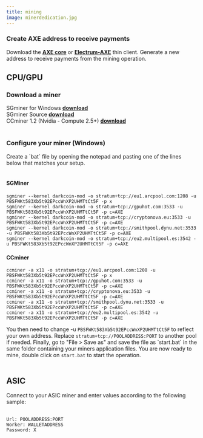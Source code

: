 ```yaml
---
title: mining
image: minerdedication.jpg
---
```

<section><h3>Create AXE address to receive payments</h3>
Download the <a href="https://github.com/AXErunners/axe/releases"><b>AXE core</b></a> or <a href="https://github.com/AXErunners/electrum-axe/releases"><b>Electrum-AXE</b></a> thin client. Generate a new address to receive payments from the mining operation.<br /></section>
<h2 class="major">CPU/GPU</h2>
<h3>Download a miner</h3>
SGminer for Windows <a href="https://github.com/nicehash/sgminer/releases"><b>download</b></a><br />
SGminer Source <a href="https://github.com/nicehash/sgminer/releases"><b>download</b></a><br />
CCminer 1.2 (Nvidia - Compute 2.5+) <a href="https://github.com/cbuchner1/ccminer/releases/download/v1.2/ccminer-v1.2.zip"><b>download</b></a><br />
<br />
<h3>Configure your miner (Windows)</h3>
Create a `bat` file by opening the notepad and pasting one of the lines below that matches your setup. <br />
<br />
<h4>SGMiner</h4>
<pre><code>sgminer --kernel darkcoin-mod -o stratum+tcp://eu1.arcpool.com:1208 -u PBSFWKt583Xb5t92EPccWnXP2UHMTtCt5F -p x
sgminer --kernel darkcoin-mod -o stratum+tcp://gpuhot.com:3533 -u PBSFWKt583Xb5t92EPccWnXP2UHMTtCt5F -p c=AXE
sgminer --kernel darkcoin-mod -o stratum+tcp://cryptonova.eu:3533 -u PBSFWKt583Xb5t92EPccWnXP2UHMTtCt5F -p c=AXE
sgminer --kernel darkcoin-mod -o stratum+tcp://smithpool.dynu.net:3533 -u PBSFWKt583Xb5t92EPccWnXP2UHMTtCt5F -p c=AXE
sgminer --kernel darkcoin-mod -o stratum+tcp://eu2.multipool.es:3542 -u PBSFWKt583Xb5t92EPccWnXP2UHMTtCt5F -p c=AXE</pre></code>
<h4>CCminer</h4>
<pre><code>ccminer -a x11 -o stratum+tcp://eu1.arcpool.com:1208 -u PBSFWKt583Xb5t92EPccWnXP2UHMTtCt5F -p x
ccminer -a x11 -o stratum+tcp://gpuhot.com:3533 -u PBSFWKt583Xb5t92EPccWnXP2UHMTtCt5F -p c=AXE
ccminer -a x11 -o stratum+tcp://cryptonova.eu:3533 -u PBSFWKt583Xb5t92EPccWnXP2UHMTtCt5F -p c=AXE
ccminer -a x11 -o stratum+tcp://smithpool.dynu.net:3533 -u PBSFWKt583Xb5t92EPccWnXP2UHMTtCt5F -p c=AXE
ccminer -a x11 -o stratum+tcp://eu2.multipool.es:3542 -u PBSFWKt583Xb5t92EPccWnXP2UHMTtCt5F -p c=AXE</pre></code>
You then need to change -u <code>PBSFWKt583Xb5t92EPccWnXP2UHMTtCt5F</code> to reflect your own address. Replace <code>stratum+tcp://POOLADDRESS:PORT</code> to another pool if needed. Finally, go to "File > Save as" and save the file as `start.bat` in the same folder containing your miners application files. You are now ready to mine, double click on <code>start.bat</code> to start the operation.<br />
<br />
<section><h2 class="major">ASIC</h2>
Connect to your ASIC miner and enter values according to the following sample:<br />
<br />
<pre><code>Url: POOLADDRESS:PORT
Worker: WALLETADDRESS
Password: X</pre></code></section>
